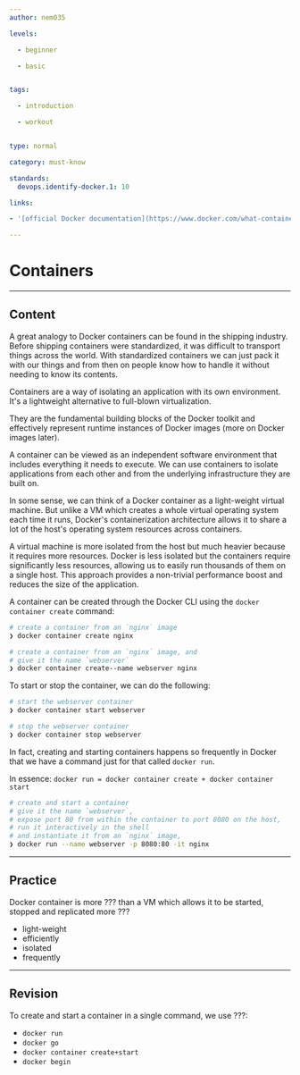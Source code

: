 ```yaml
---
author: nem035

levels:

  - beginner

  - basic


tags:

  - introduction

  - workout


type: normal

category: must-know

standards:
  devops.identify-docker.1: 10

links:

- '[official Docker documentation](https://www.docker.com/what-container)'

---
```


# Containers

---

## Content

A great analogy to Docker containers can be found in the shipping industry. Before shipping containers were standardized, it was difficult to transport things across the world. With standardized containers we can just pack it with our things and from then on people know how to handle it without needing to know its contents.

Containers are a way of isolating an application with its own environment. It's a lightweight alternative to full-blown virtualization.

They are the fundamental building blocks of the Docker toolkit and effectively represent runtime instances of Docker images (more on Docker images later).

A container can be viewed as an independent software environment that includes everything it needs to execute. We can use containers to isolate applications from each other and from the underlying infrastructure they are built on.

In some sense, we can think of a Docker container as a light-weight virtual machine. But unlike a VM which creates a whole virtual operating system each time it runs, Docker's containerization architecture allows it to share a lot of the host's operating system resources across containers.

A virtual machine is more isolated from the host but much heavier because it requires more resources. Docker is less isolated but the containers require significantly less resources, allowing us to easily run thousands of them on a single host. This approach provides a non-trivial performance boost and reduces the size of the application.

A container can be created through the Docker CLI using the `docker container create` command:

```bash
# create a container from an `nginx` image
❯ docker container create nginx

# create a container from an `nginx` image, and
# give it the name `webserver`
❯ docker container create--name webserver nginx
```

To start or stop the container, we can do the following:

```bash
# start the webserver container
❯ docker container start webserver

# stop the webserver container
❯ docker container stop webserver
```

In fact, creating and starting containers happens so frequently in Docker that we have a command just for that called `docker run`.

In essence: `docker run = docker container create + docker container start`

```bash
# create and start a container
# give it the name `webserver`,
# expose port 80 from within the container to port 8080 on the host,
# run it interactively in the shell
# and instantiate it from an `nginx` image,
❯ docker run --name webserver -p 8080:80 -it nginx
```

---

## Practice

Docker container is more ??? than a VM which allows it to be started, stopped and replicated more ???

* light-weight
* efficiently
* isolated
* frequently

---

## Revision

To create and start a container in a single command, we use ???:

* `docker run`
* `docker go`
* `docker container create+start`
* `docker begin`
